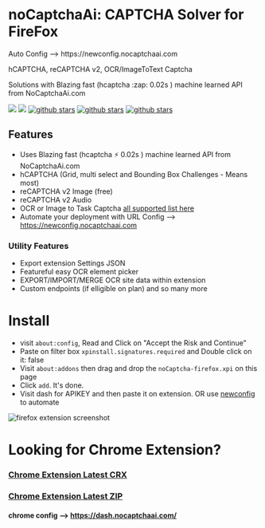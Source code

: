 <h1>noCaptchaAi: CAPTCHA Solver for FireFox</h1>
<p>Auto Config --> https://newconfig.nocaptchaai.com</p>
<p>hCAPTCHA, reCAPTCHA v2, OCR/ImageToText Captcha</p>
<p>Solutions with Blazing fast (hcaptcha :zap: 0.02s ) machine learned API from NoCaptchaAi.com</p>
<p>
<a href="https://t.me/noCaptchaAi" target="_blank"><img src="https://img.shields.io/badge/Telegram-2CA5E0?style=for-the-badge&logo=telegram&logoColor=white"></a>
<a href="https://discord.gg/E7FfzhZqzA" target="_blank"><img src="https://img.shields.io/badge/Discord-7289DA?style=for-the-badge&logo=discord&logoColor=white"></a>
<a href="https://github.com/shimuldn/hCaptchaSolverApi/"><img alt="github stars" src="https://img.shields.io/github/stars/shimuldn/hCaptchaSolverApi?style=for-the-badge"></a>
<a href="https://nocaptchaai.com/software"><img alt="github stars" src="https://img.shields.io/npm/v/nocaptchaai-puppeteer?label=npm-puppeteer-solver&style=for-the-badge"></a>
<a href="https://nocaptchaai.com/software"><img alt="github stars" src="https://img.shields.io/npm/v/nocaptchasolver?label=npm-selenium-solver&style=for-the-badge"></a>
</p>


## Features
- Uses Blazing fast (hcaptcha :zap: 0.02s ) machine learned API from NoCaptchaAi.com
- hCAPTCHA (Grid, multi select and Bounding Box Challenges - Means most)
- reCAPTCHA v2 Image (free)
- reCAPTCHA v2 Audio
- OCR or Image to Task Captcha [all supported list here](https://docs.nocaptchaai.com/en/image/ImageToText.html)
- Automate your deployment with URL Config --> https://newconfig.nocaptchaai.com

### Utility Features

- Export extension Settings JSON
- Featureful easy OCR element picker
- EXPORT/IMPORT/MERGE OCR site data within extension
- Custom endpoints (if elligible on plan) and so many more

# Install

- visit `about:config`, Read and Click on "Accept the Risk and Continue"
- Paste on filter box `xpinstall.signatures.required` and Double click on it: false
- Visit `about:addons` then drag and drop the `noCaptcha-firefox.xpi` on this page
- Click `add`. It's done.
- Visit dash for APIKEY and then paste it on extension. OR use [newconfig](https://newconfig.nocaptchaai.com)  to automate
  
![firefox extension screenshot](https://github.com/noCaptchaAi/firefox-addon/assets/38348819/dc2e2771-0f19-4d9d-9b53-b66bb0cae791)


# Looking for Chrome Extension?

### [Chrome Extension Latest CRX](https://github.com/noCaptchaAi/chrome-extension/releases/latest)
### [Chrome Extension Latest ZIP](https://github.com/noCaptchaAi/chrome-extension/releases/latest)
#### chrome config --> https://dash.nocaptchaai.com/